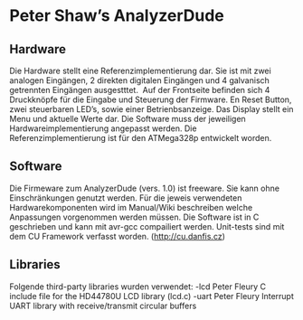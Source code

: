 Peter Shaw’sAnalyzerDude
==================

Hardware
------------------
Die Hardware stellt eine Referenzimplementierung dar. Sie ist mit zwei analogen Eingängen, 2 direkten digitalen Eingängen und 4 galvanisch getrennten Eingängen ausgestttet.  Auf der Frontseite befinden sich 4 Druckknöpfe für die Eingabe und Steuerung der Firmware. En Reset Button, zwei steuerbaren LED’s, sowie einer Betrienbsanzeige. Das Display stellt ein Menu und aktuelle Werte dar. Die Software muss der jeweiligen Hardwareimplementierung angepasst werden. Die Referenzimplementierung ist für den ATMega328p entwickelt worden.

Software
------------------
Die Firmeware zum AnalyzerDude (vers. 1.0) ist freeware. Sie kann ohne Einschränkungen genutzt werden. Für die jeweis verwendeten Hardwarekomponenten wird im Manual/Wiki beschreiben welche Anpassungen vorgenommen werden müssen. Die Software ist in C geschrieben und kann mit avr-gcc compailiert werden. Unit-tests sind mit dem CU Framework verfasst worden. (http://cu.danfis.cz)

Libraries
------------------
Folgende third-party libraries wurden verwendet:-lcd	Peter Fleury	C include file for the HD44780U LCD library (lcd.c)
-uart	Peter Fleury	Interrupt UART library with receive/transmit circular buffers


